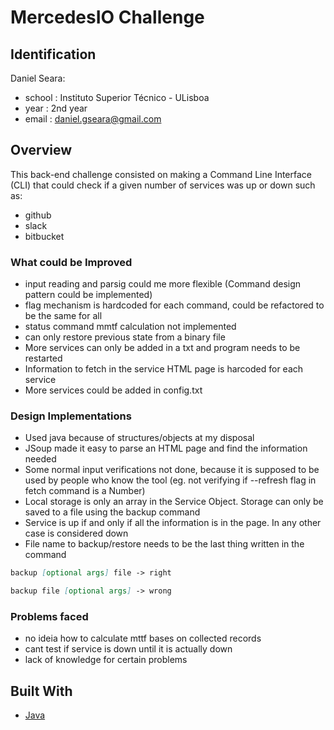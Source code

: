 # MercedesIO Challenge

## Identification

Daniel Seara:

* school : Instituto Superior Técnico - ULisboa
* year : 2nd year
* email : daniel.gseara@gmail.com

## Overview

This back-end challenge consisted on making a Command Line Interface (CLI) that could check if a given number of services was up or down such as:

* github
* slack
* bitbucket

### What could be Improved

* input reading and parsig could me more flexible (Command design pattern could be implemented)
* flag mechanism is hardcoded for each command, could be refactored to be the same for all
* status command mmtf calculation not implemented
* can only restore previous state from a binary file
* More services can only be added in a txt and program needs to be restarted
* Information to fetch in the service HTML page is harcoded for each service
* More services could be added in config.txt

### Design Implementations

* Used java because of structures/objects at my disposal
* JSoup made it easy to parse an HTML page and find the information needed
* Some normal input verifications not done, because it is supposed to be used by people who know the tool (eg. not verifying if --refresh flag in fetch command is a Number)
* Local storage is only an array in the Service Object. Storage can only be saved to a file using the backup command
* Service is up if and only if all the information is in the page. In any other case is considered down
* File name to backup/restore needs to be the last thing written in the command

``` markdown
backup [optional args] file -> right
```

``` markdown
backup file [optional args] -> wrong
```

### Problems faced

* no ideia how to calculate mttf bases on collected records
* cant test if service is down until it is actually down
* lack of knowledge for certain problems

## Built With

* [Java](java-1.8.0_191)
